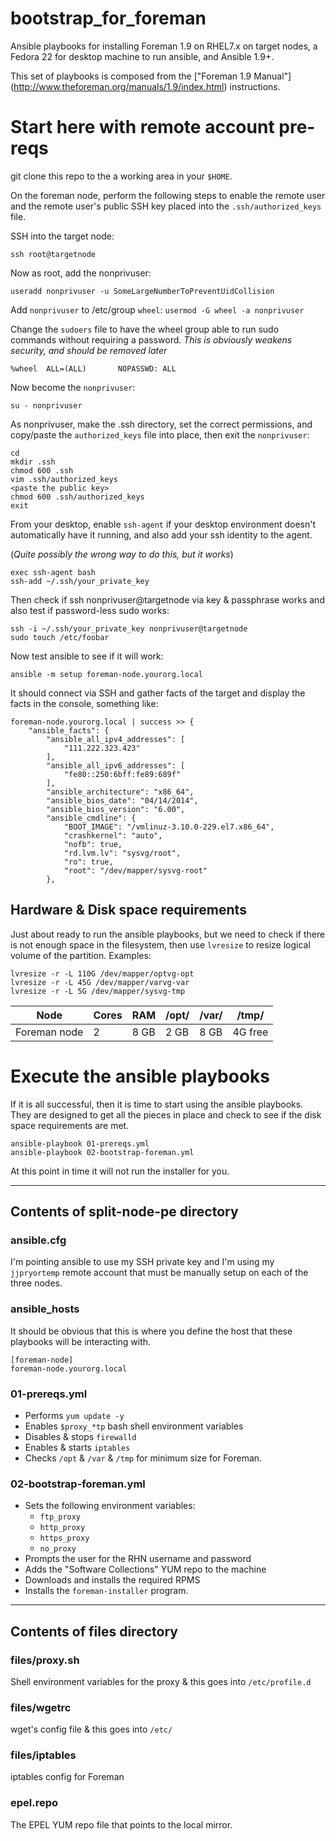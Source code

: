 # bootstrap_for_foreman
Ansible playbooks for installing Foreman 1.9 on RHEL7.x on target nodes,
a Fedora 22 for desktop machine to run ansible, and Ansible 1.9+.

This set of playbooks is composed from the ["Foreman 1.9 Manual"]
(http://www.theforeman.org/manuals/1.9/index.html) instructions.

# Start here with remote account pre-reqs
git clone this repo to the a working area in your `$HOME`.

On the foreman node, perform the following steps to enable the remote user and
the remote user's public SSH key placed into the `.ssh/authorized_keys` file.

SSH into the target node:
 ```shell
 ssh root@targetnode
 ```

Now as root, add the nonprivuser:
```shell
useradd nonprivuser -u SomeLargeNumberToPreventUidCollision
```

Add `nonprivuser` to /etc/group `wheel`: `usermod -G wheel -a nonprivuser`

Change the `sudoers` file to have the wheel group able to run sudo commands
without requiring a password. *This is obviously weakens security, and should
be removed later*
```
%wheel  ALL=(ALL)       NOPASSWD: ALL
```

Now become the `nonprivuser`:
```shell
su - nonprivuser
```

As nonprivuser, make the .ssh directory, set the correct permissions, and
copy/paste the `authorized_keys` file into place, then exit the `nonprivuser`:
```shell
cd
mkdir .ssh
chmod 600 .ssh
vim .ssh/authorized_keys
<paste the public key>
chmod 600 .ssh/authorized_keys
exit
```

From your desktop, enable `ssh-agent` if your desktop environment doesn't
automatically have it running, and also add your ssh identity to the agent.

(*Quite possibly the wrong way to do this, but it works*)
```shell
exec ssh-agent bash
ssh-add ~/.ssh/your_private_key
```
Then check if ssh nonprivuser@targetnode via key & passphrase works and also
test if password-less sudo works:
```shell
ssh -i ~/.ssh/your_private_key nonprivuser@targetnode
sudo touch /etc/foobar
```

Now test ansible to see if it will work:
```
ansible -m setup foreman-node.yourorg.local
```
It should connect via SSH and gather facts of the target
and display the facts in the console, something like:
```
foreman-node.yourorg.local | success >> {
    "ansible_facts": {
        "ansible_all_ipv4_addresses": [
            "111.222.323.423"
        ],
        "ansible_all_ipv6_addresses": [
            "fe80::250:6bff:fe89:689f"
        ],
        "ansible_architecture": "x86_64",
        "ansible_bios_date": "04/14/2014",
        "ansible_bios_version": "6.00",
        "ansible_cmdline": {
            "BOOT_IMAGE": "/vmlinuz-3.10.0-229.el7.x86_64",
            "crashkernel": "auto",
            "nofb": true,
            "rd.lvm.lv": "sysvg/root",
            "ro": true,
            "root": "/dev/mapper/sysvg-root"
        },
```
## Hardware & Disk space requirements
Just about ready to run the ansible playbooks, but we need to check
if there is not enough space in the filesystem, then use `lvresize` to resize
logical volume of the partition.
Examples:
```shell
lvresize -r -L 110G /dev/mapper/optvg-opt
lvresize -r -L 45G /dev/mapper/varvg-var
lvresize -r -L 5G /dev/mapper/sysvg-tmp
```

| Node | Cores | RAM | /opt/ | /var/ | /tmp/ |
| --- | --- |  --- |  --- |  --- |  --- |
|Foreman node|2|8 GB|2 GB|8 GB| 4G free|

# Execute the ansible playbooks
If it is all successful, then it is time to start using the ansible playbooks.
They are designed to get all the pieces in place and check to see if the disk
space requirements are met.

```Shell
ansible-playbook 01-prereqs.yml
ansible-playbook 02-bootstrap-foreman.yml
```
At this point in time it will not run the installer for you.

---

## Contents of split-node-pe directory
### ansible.cfg
I'm pointing ansible to use my SSH private key and I'm using my `jjpryortemp` remote account that must be manually setup on each of the three nodes.

### ansible_hosts
It should be obvious that this is where you define the host that these playbooks
will be interacting with.
```
[foreman-node]
foreman-node.yourorg.local
```

### 01-prereqs.yml
+ Performs `yum update -y`
+ Enables `$proxy_*tp` bash shell environment variables
+ Disables & stops `firewalld`
+ Enables & starts `iptables`
+ Checks `/opt` & `/var` & `/tmp` for minimum size for Foreman.

### 02-bootstrap-foreman.yml
+ Sets the following environment variables:
  + `ftp_proxy`
  + `http_proxy`
  + `https_proxy`
  + `no_proxy`
+ Prompts the user for the RHN username and password
+ Adds the "Software Collections" YUM repo to the machine
+ Downloads and installs the required RPMS
+ Installs the `foreman-installer` program.

-----
## Contents of files directory

### files/proxy.sh
Shell environment variables for the proxy & this goes into `/etc/profile.d`

### files/wgetrc
wget's config file & this goes into `/etc/`

### files/iptables
iptables config for Foreman

### epel.repo
The EPEL YUM repo file that points to the local mirror.
